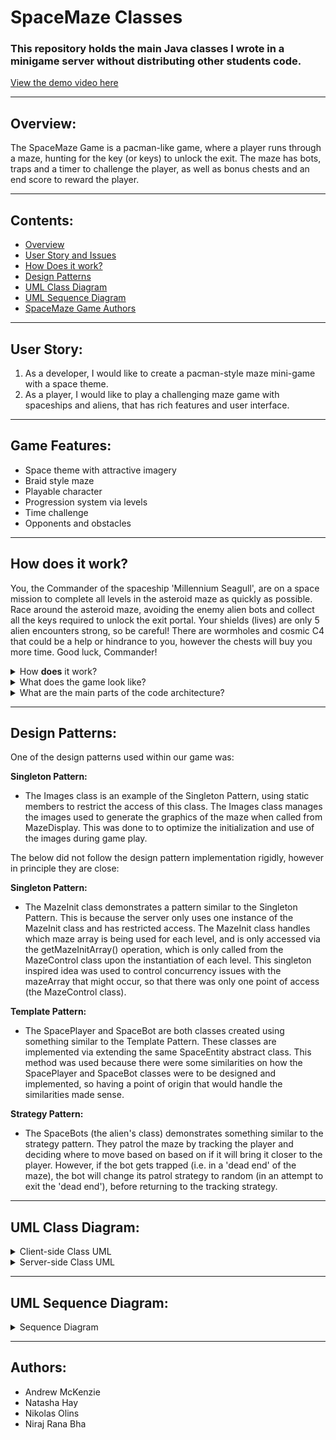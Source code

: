 # SpaceMaze Classes

### This repository holds the main Java classes I wrote in a minigame server without distributing other students code.

[View the demo video here](https://www.youtube.com/watch?v=0Q6NSY26P2c)

---
## Overview:
The SpaceMaze Game is a pacman-like game, where a player runs through a maze, hunting for the key (or keys) to unlock the exit.  The maze has bots, traps and a timer to challenge the player, as well as bonus chests and an end score to reward the player.

---
## Contents:
* [Overview](#overview)
* [User Story and Issues](#user-story)
* [How Does it work?](#how-does-it-work?)
* [Design Patterns](#design-pattern)
* [UML Class Diagram](#uml-class-diagram)
* [UML Sequence Diagram](#uml-sequence-diagram)
* [SpaceMaze Game Authors](#authors)

---
## User Story:
1. As a developer, I would like to create a pacman-style maze mini-game with a space theme.
2. As a player, I would like to play a challenging maze game with spaceships and aliens, that has rich features and user interface.

---
## Game Features:
* Space theme with attractive imagery
* Braid style maze
* Playable character
* Progression system via levels
* Time challenge
* Opponents and obstacles

---
## How does it work?
You, the Commander of the spaceship 'Millennium Seagull', are on a space mission to complete all levels in the asteroid maze as quickly as possible.  Race around the asteroid maze, avoiding the enemy alien bots and collect all the keys required to unlock the exit portal.  Your shields (lives) are only 5 alien encounters strong, so be careful!  There are wormholes and cosmic C4 that could be a help or hindrance to you, however the chests will buy you more time.  Good luck, Commander!

<details>
<summary> How <b>does</b> it work? </summary><br>

- A simple user interface provides the player with a vivid (but easy distinguish) braid-style maze and clear status bar to engage and assist the player during game play,
- The player can use either the arrow or W/A/S/D keys to move the player's avatar (the spaceship 'Millennium Seagull') through the maze,
- The alien bots seeks and chases the player,
- The player flies over the keys to collect them,
- The player can fly over the traps and bonuses to spring/use them,
- The portal exit will remain locked and red until the correct number of keys has been collected, then the portal will turn green and allow the player to exit (either to the next level or end of the game),
- The keys required are equal to the level number,
- The number of bots and keys required per level increases the difficulty for the player,
- The player has 5 lives, which can be depleted if they collide with an alien bot,
- The wormholes will take the player to a random location within the maze,
- The cosmic C4 (bombs) will blow up the walls around the player, but leave the player unharmed,
- The bonus chests returns 8 seconds to the player's timer,
- Achievements will be unlocked and stored in the Achievement API,


</details>

<details>

<summary> What does the game look like? </summary><br>

**Mockup Design:**

![SpaceMaze Game mockup](uploads/c815a4a1c15af6c3af592d2f97cfae1e/Design_mockup.PNG)

**Screenshots:**

![Start menu](uploads/e8b79fc1e9e09f0b9249b34be4ad8e87/Start_menu.PNG)

![Level 1](uploads/2e84e40dbdbbe3541e08436b03d989bd/lvl_1_ss.PNG)

**Video - Demo:**

![SpaceMaze Game Demo](https://www.youtube.com/watch?v=0Q6NSY26P2c)

</details>

<details>
<summary> What are the main parts of the code architecture? </summary><br>

The SpaceMaze game code is distributed over the javaprojects client, common and server directories.  We organized the following classes as such to keep much of the code server-side, however some elements such as basic player input validation, images and the SpaceBot class were stored client-side to assist with providing smoother and faster game play, by reducing server requests and better automating the bots movements.

### Client Classes:
- **SpaceMaze:** Class to set up the game window, communicate with the server and handle client-side processes.
- **MazeDisplay:** Class to display the maze array/graphics, handle player key inputs and do basic validation before sending player input server-side.
- **SpaceBot:** Class to store and control alien bots (within the maze) - derived from SpaceEntity.
- **Images:** Provides all client side classes access to the images used in the graphics.
- **SpaceMazeSound:** A class for basic sound effects in the game.
- **StatusBar:** A class for the UI status bar.

### Common Classes:
- **SpaceEntity:** An abstract class to use with the SpaceBot and SpacePlayer classes.

### Server Classes:
- **SpaceMazeServer:** Holds SpaceMaze games, interacts with client to receive player move commands and send updated mazeArray, and handles achievements.
- **SpaceMazeGame:** Represents an actual SpaceMaze game in progress.
- **MazeControl:** Contains logic to verify and update player's location in the maze, controls collisions with maze elements and allows access to an updated maze array to be displayed to the screen.
- **MazeInit:** Class to select the maze array for the current level.
- **GameTimer:** Class to track the elapsed time in a given game.
- **SpacePlayer:** Contains and handles the player's information (such as numLives, numKeys, playerScore) - derived from SpaceEntity.
- **InteractiveResponses:** Contains the game's interactive responses.

</details>

---
## Design Patterns:
One of the design patterns used within our game was:

**Singleton Pattern:**
- The Images class is an example of the Singleton Pattern, using static members to restrict the access of this class.  The Images class manages the images used to generate the graphics of the maze when called from MazeDisplay. This was done to to optimize the initialization and use of the images during game play.

The below did not follow the design pattern implementation rigidly, however in principle they are close:

**Singleton Pattern:**
- The MazeInit class demonstrates a pattern similar to the Singleton Pattern. This is because the server only uses one instance of the MazeInit class and has restricted access. The MazeInit class handles which maze array is being used for each level, and is only accessed via the getMazeInitArray() operation, which is only called from the MazeControl class upon the instantiation of each level. This singleton inspired idea was used to control concurrency issues with the mazeArray that might occur, so that there was only one point of access (the MazeControl class).


**Template Pattern:**
- The SpacePlayer and SpaceBot are both classes created using something similar to the Template Pattern. These classes are implemented via extending the same SpaceEntity abstract class. This method was used because there were some similarities on how the SpacePlayer and SpaceBot classes were to be designed and implemented, so having a point of origin that would handle the similarities made sense.

**Strategy Pattern:**
- The SpaceBots (the alien's class) demonstrates something similar to the strategy pattern. They patrol the maze by tracking the player and deciding where to move based on based on if it will bring it closer to the player. However, if the bot gets trapped (i.e. in a 'dead end' of the maze), the bot will change its patrol strategy to random (in an attempt to exit the 'dead end'), before returning to the tracking strategy.

---
## UML Class Diagram:

<details>
<summary>Client-side Class UML</summary>
![SpaceMaze Game UML Class Diagram - Client side](uploads/68ec992ed1c53dbe0c237928972659fa/Cient_side_4.png)
</details>

<details>
<summary>Server-side Class UML</summary>
![SpaceMaze Game UML Class Diagram - Server side](uploads/61d94ae0e88d33026c6149fec2547eb9/Server_side_3.png)
</details>

---
## UML Sequence Diagram:

<details>
<summary>Sequence Diagram</summary>
![SpaceMaze Game UML Sequence diagram](uploads/4751a307d5683ed1185203717dc2f9ce/Sequence_nested.png)

</details>


---
## Authors:
* Andrew McKenzie
* Natasha Hay
* Nikolas Olins
* Niraj Rana Bha



